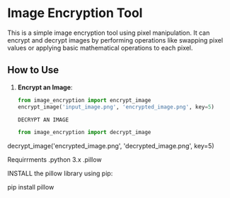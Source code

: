 # Image Encryption Tool

This is a simple image encryption tool using pixel manipulation. It can encrypt and decrypt images by performing operations like swapping pixel values or applying basic mathematical operations to each pixel.

## How to Use

1. **Encrypt an Image**:
   ```python
   from image_encryption import encrypt_image
   encrypt_image('input_image.png', 'encrypted_image.png', key=5)

   DECRYPT AN IMAGE

   from image_encryption import decrypt_image
decrypt_image('encrypted_image.png', 'decrypted_image.png', key=5)

Requirrments
.python 3.x
.pillow

INSTALL the pillow library using pip:

pip install pillow

